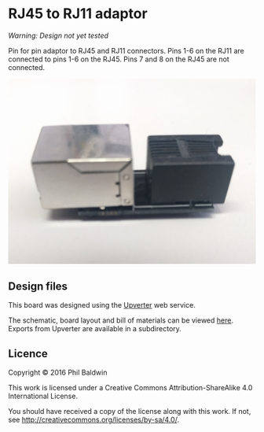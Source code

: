 # RJ45 to RJ11 adaptor

*Warning: Design not yet tested*

Pin for pin adaptor to RJ45 and RJ11 connectors. Pins 1-6 on the RJ11 are connected to pins 1-6 on the RJ45. Pins 7 and 8 on the RJ45 are not connected.

![Board photo](./board-photo.jpg)

## Design files

This board was designed using the [Upverter](https://upverter.com) web service.

The schematic, board layout and bill of materials can be viewed [here](https://upverter.com/Trebuchetindustries/a729da65489fed32/RJ45-to-RJ11-adaptor/). Exports from Upverter are available in a subdirectory.

## Licence

Copyright © 2016 Phil Baldwin

This work is licensed under a Creative Commons Attribution-ShareAlike 4.0 International License.

You should have received a copy of the license along with this work. If not, see <http://creativecommons.org/licenses/by-sa/4.0/>.
